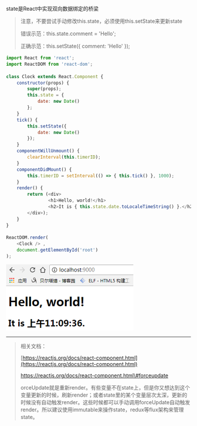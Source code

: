 state是React中实现双向数据绑定的桥梁

> 注意，不要尝试手动修改this.state，必须使用this.setState来更新state
>
> 错误示范：this.state.comment = 'Hello';
>
> 正确示范：this.setState\({ comment: 'Hello' }\);

```js
import React from 'react';
import ReactDOM from 'react-dom';

class Clock extends React.Component {
    constructor(props) {
        super(props);
        this.state = {
            date: new Date()
        };
    }
    tick() {
        this.setState({
            date: new Date()
        });
    }
    componentWillUnmount() {
        clearInterval(this.timerID);
    }
    componentDidMount() {
        this.timerID = setInterval(() => { this.tick() }, 1000);
    }
    render() {
        return (<div>
                <h1>Hello, world!</h1> 
                <h2>It is { this.state.date.toLocaleTimeString() }.</h2> 
        </div>);
    }
}

ReactDOM.render( 
    <Clock /> ,
    document.getElementById('root')
);
```

![](/assets/1231251312512135213551123.png)

---

> 相关文档：
>
> [https://reactjs.org/docs/react-component.html](https://reactjs.org/docs/react-component.html)
>
> https://reactjs.org/docs/react-component.html\#forceupdate
>
> orceUpdate就是重新render。有些变量不在state上，但是你又想达到这个变量更新的时候，刷新render；或者state里的某个变量层次太深，更新的时候没有自动触发render。这些时候都可以手动调用forceUpdate自动触发render。所以建议使用immutable来操作state，redux等flux架构来管理state。







